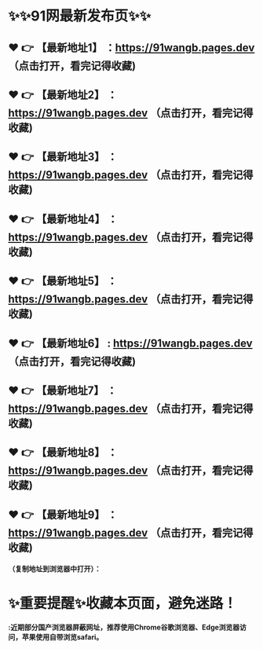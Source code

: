 # :sparkles::sparkles:91网最新发布页:sparkles::sparkles:

 :heart: :point_right: 【最新地址1】 ：https://91wangb.pages.dev   （点击打开，看完记得收藏)
 ------
 :heart: :point_right: 【最新地址2】 ：https://91wangb.pages.dev   （点击打开，看完记得收藏)
 ------
 :heart: :point_right: 【最新地址3】 ：https://91wangb.pages.dev   （点击打开，看完记得收藏)
 ------
 :heart: :point_right: 【最新地址4】 ：https://91wangb.pages.dev   （点击打开，看完记得收藏)
 ------
 :heart: :point_right: 【最新地址5】 ：https://91wangb.pages.dev   （点击打开，看完记得收藏)
 ------
 :heart: :point_right: 【最新地址6】 : https://91wangb.pages.dev   （点击打开，看完记得收藏)
 ------
 :heart: :point_right: 【最新地址7】 ：https://91wangb.pages.dev   （点击打开，看完记得收藏)
 ------
 :heart: :point_right: 【最新地址8】 ：https://91wangb.pages.dev   （点击打开，看完记得收藏)
 ------
 :heart: :point_right: 【最新地址9】 ：https://91wangb.pages.dev   （点击打开，看完记得收藏)
  ------

  
#### （复制地址到浏览器中打开）：
# :sparkles:重要提醒:sparkles:收藏本页面，避免迷路！
#### :近期部分国产浏览器屏蔽网址，推荐使用Chrome谷歌浏览器、Edge浏览器访问，苹果使用自带浏览safari。

